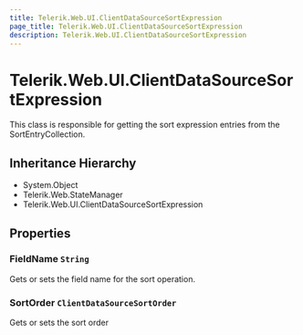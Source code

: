 ```yaml
---
title: Telerik.Web.UI.ClientDataSourceSortExpression
page_title: Telerik.Web.UI.ClientDataSourceSortExpression
description: Telerik.Web.UI.ClientDataSourceSortExpression
---
```


# Telerik.Web.UI.ClientDataSourceSortExpression

This class is responsible for getting the sort 
            expression entries from the SortEntryCollection.

## Inheritance Hierarchy

* System.Object
* Telerik.Web.StateManager
* Telerik.Web.UI.ClientDataSourceSortExpression

## Properties

###  FieldName `String`

Gets or sets the field name for the sort operation.

###  SortOrder `ClientDataSourceSortOrder`

Gets or sets the sort order

